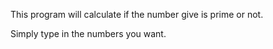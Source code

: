 This program will calculate if the number give is prime or not.

Simply type in the numbers you want.